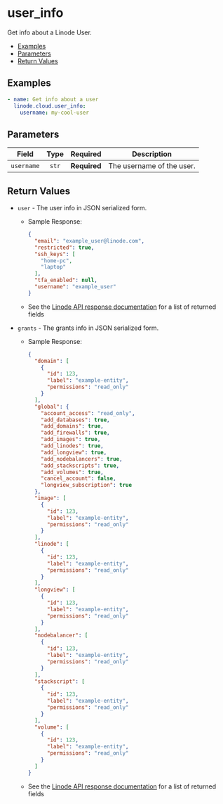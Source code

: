 # user_info

Get info about a Linode User.

- [Examples](#examples)
- [Parameters](#parameters)
- [Return Values](#return-values)

## Examples

```yaml
- name: Get info about a user
  linode.cloud.user_info:
    username: my-cool-user
```


## Parameters

| Field     | Type | Required | Description                                                                  |
|-----------|------|----------|------------------------------------------------------------------------------|
| `username` | <center>`str`</center> | <center>**Required**</center> | The username of the user.   |

## Return Values

- `user` - The user info in JSON serialized form.

    - Sample Response:
        ```json
        {
          "email": "example_user@linode.com",
          "restricted": true,
          "ssh_keys": [
            "home-pc",
            "laptop"
          ],
          "tfa_enabled": null,
          "username": "example_user"
        }
        ```
    - See the [Linode API response documentation](https://www.linode.com/docs/api/account/#user-view) for a list of returned fields


- `grants` - The grants info in JSON serialized form.

    - Sample Response:
        ```json
        {
          "domain": [
            {
              "id": 123,
              "label": "example-entity",
              "permissions": "read_only"
            }
          ],
          "global": {
            "account_access": "read_only",
            "add_databases": true,
            "add_domains": true,
            "add_firewalls": true,
            "add_images": true,
            "add_linodes": true,
            "add_longview": true,
            "add_nodebalancers": true,
            "add_stackscripts": true,
            "add_volumes": true,
            "cancel_account": false,
            "longview_subscription": true
          },
          "image": [
            {
              "id": 123,
              "label": "example-entity",
              "permissions": "read_only"
            }
          ],
          "linode": [
            {
              "id": 123,
              "label": "example-entity",
              "permissions": "read_only"
            }
          ],
          "longview": [
            {
              "id": 123,
              "label": "example-entity",
              "permissions": "read_only"
            }
          ],
          "nodebalancer": [
            {
              "id": 123,
              "label": "example-entity",
              "permissions": "read_only"
            }
          ],
          "stackscript": [
            {
              "id": 123,
              "label": "example-entity",
              "permissions": "read_only"
            }
          ],
          "volume": [
            {
              "id": 123,
              "label": "example-entity",
              "permissions": "read_only"
            }
          ]
        }
        ```
    - See the [Linode API response documentation](https://www.linode.com/docs/api/account/#users-grants-view__response-samples) for a list of returned fields


